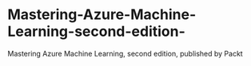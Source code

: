 # Mastering-Azure-Machine-Learning-second-edition-
Mastering Azure Machine Learning, second edition, published by Packt
